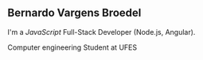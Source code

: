 ## Bernardo Vargens Broedel

I'm a _JavaScript_ Full-Stack Developer (Node.js, Angular).<br/>


Computer engineering Student at UFES
